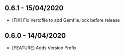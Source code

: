 ## 0.6.1 - 15/04/2020
 * [FIX] Fix Vertofile to add Gemfile.lock before release

## 0.6.0 - 14/04/2020
 * [FEATURE] Adds Version Prefix

